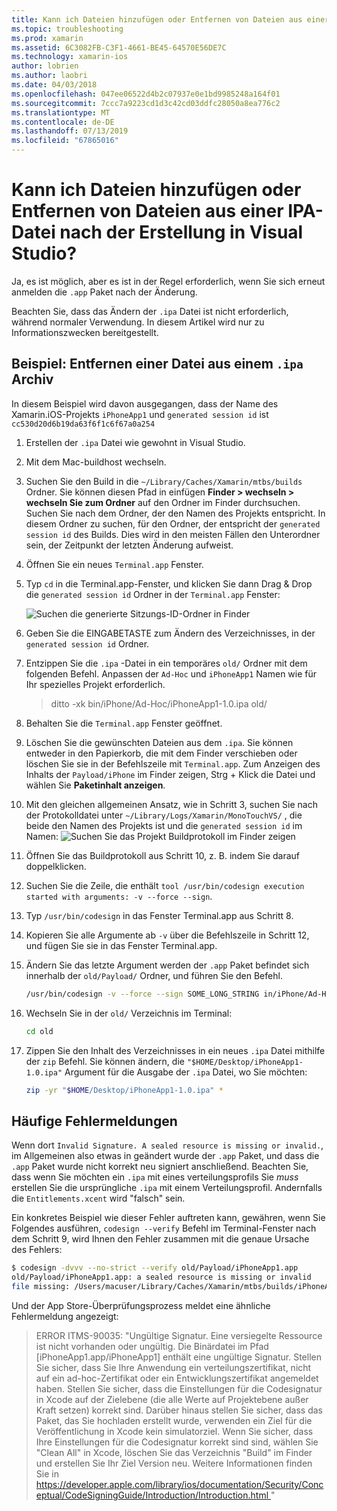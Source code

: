 ```yaml
---
title: Kann ich Dateien hinzufügen oder Entfernen von Dateien aus einer IPA-Datei nach der Erstellung in Visual Studio?
ms.topic: troubleshooting
ms.prod: xamarin
ms.assetid: 6C3082FB-C3F1-4661-BE45-64570E56DE7C
ms.technology: xamarin-ios
author: lobrien
ms.author: laobri
ms.date: 04/03/2018
ms.openlocfilehash: 047ee06522d4b2c07937e0e1bd9985248a164f01
ms.sourcegitcommit: 7ccc7a9223cd1d3c42cd03ddfc28050a8ea776c2
ms.translationtype: MT
ms.contentlocale: de-DE
ms.lasthandoff: 07/13/2019
ms.locfileid: "67865016"
---
```

# <a name="can-i-add-files-to-or-remove-files-from-an-ipa-file-after-building-it-in-visual-studio"></a>Kann ich Dateien hinzufügen oder Entfernen von Dateien aus einer IPA-Datei nach der Erstellung in Visual Studio?

Ja, es ist möglich, aber es ist in der Regel erforderlich, wenn Sie sich erneut anmelden die `.app` Paket nach der Änderung.

Beachten Sie, dass das Ändern der `.ipa` Datei ist nicht erforderlich, während normaler Verwendung. In diesem Artikel wird nur zu Informationszwecken bereitgestellt.

## <a name="example-removing-a-file-from-a-ipa-archive"></a>Beispiel: Entfernen einer Datei aus einem `.ipa` Archiv

In diesem Beispiel wird davon ausgegangen, dass der Name des Xamarin.iOS-Projekts `iPhoneApp1` und `generated session id` ist `cc530d20d6b19da63f6f1c6f67a0a254`

1. Erstellen der `.ipa` Datei wie gewohnt in Visual Studio.

2. Mit dem Mac-buildhost wechseln.

3. Suchen Sie den Build in die `~/Library/Caches/Xamarin/mtbs/builds` Ordner. Sie können diesen Pfad in einfügen **Finder > wechseln > wechseln Sie zum Ordner** auf den Ordner im Finder durchsuchen. Suchen Sie nach dem Ordner, der den Namen des Projekts entspricht. In diesem Ordner zu suchen, für den Ordner, der entspricht der `generated session id` des Builds. Dies wird in den meisten Fällen den Unterordner sein, der Zeitpunkt der letzten Änderung aufweist.

4. Öffnen Sie ein neues `Terminal.app` Fenster.

5. Typ `cd` in die Terminal.app-Fenster, und klicken Sie dann Drag & Drop die `generated session id` Ordner in der `Terminal.app` Fenster:

    ![](modify-ipa-images/session-id-folder.png "Suchen die generierte Sitzungs-ID-Ordner in Finder")

6. Geben Sie die EINGABETASTE zum Ändern des Verzeichnisses, in der `generated session id` Ordner.

7. Entzippen Sie die `.ipa` -Datei in ein temporäres `old/` Ordner mit dem folgenden Befehl. Anpassen der `Ad-Hoc` und `iPhoneApp1` Namen wie für Ihr spezielles Projekt erforderlich.

    > ditto -xk bin/iPhone/Ad-Hoc/iPhoneApp1-1.0.ipa old/

8. Behalten Sie die `Terminal.app` Fenster geöffnet.

9. Löschen Sie die gewünschten Dateien aus dem `.ipa`. Sie können entweder in den Papierkorb, die mit dem Finder verschieben oder löschen Sie sie in der Befehlszeile mit `Terminal.app`. Zum Anzeigen des Inhalts der `Payload/iPhone` im Finder zeigen, Strg + Klick die Datei und wählen Sie **Paketinhalt anzeigen**.

10. Mit den gleichen allgemeinen Ansatz, wie in Schritt 3, suchen Sie nach der Protokolldatei unter `~/Library/Logs/Xamarin/MonoTouchVS/` , die beide den Namen des Projekts ist und die `generated session id` im Namen: ![](modify-ipa-images/build-log.png "Suchen Sie das Projekt Buildprotokoll im Finder zeigen")

11. Öffnen Sie das Buildprotokoll aus Schritt 10, z. B. indem Sie darauf doppelklicken.

12. Suchen Sie die Zeile, die enthält `tool /usr/bin/codesign execution started with arguments: -v --force --sign`.

13. Typ `/usr/bin/codesign` in das Fenster Terminal.app aus Schritt 8.

14. Kopieren Sie alle Argumente ab `-v` über die Befehlszeile in Schritt 12, und fügen Sie sie in das Fenster Terminal.app.

15. Ändern Sie das letzte Argument werden der `.app` Paket befindet sich innerhalb der `old/Payload/` Ordner, und führen Sie den Befehl.

    ```bash
    /usr/bin/codesign -v --force --sign SOME_LONG_STRING in/iPhone/Ad-Hoc/iPhoneApp1.app/ResourceRules.plist --entitlements obj/iPhone/Ad-Hoc/Entitlements.xcent old/Payload/iPhoneApp1.app
    ```

16. Wechseln Sie in der `old/` Verzeichnis im Terminal:

    ```bash
    cd old
    ```

17. Zippen Sie den Inhalt des Verzeichnisses in ein neues `.ipa` Datei mithilfe der `zip` Befehl. Sie können ändern, die `"$HOME/Desktop/iPhoneApp1-1.0.ipa"` Argument für die Ausgabe der `.ipa` Datei, wo Sie möchten:

    ```bash
    zip -yr "$HOME/Desktop/iPhoneApp1-1.0.ipa" *
    ```

## <a name="common-error-messages"></a>Häufige Fehlermeldungen

Wenn dort `Invalid Signature. A sealed resource is missing or invalid.`, im Allgemeinen also etwas in geändert wurde der `.app` Paket, und dass die `.app` Paket wurde nicht korrekt neu signiert anschließend. Beachten Sie, dass wenn Sie möchten ein `.ipa` mit eines verteilungsprofils Sie _muss_ erstellen Sie die ursprüngliche `.ipa` mit einem Verteilungsprofil. Andernfalls die `Entitlements.xcent` wird "falsch" sein.

Ein konkretes Beispiel wie dieser Fehler auftreten kann, gewähren, wenn Sie Folgendes ausführen, `codesign --verify` Befehl im Terminal-Fenster nach dem Schritt 9, wird Ihnen den Fehler zusammen mit die genaue Ursache des Fehlers:

```bash
$ codesign -dvvv --no-strict --verify old/Payload/iPhoneApp1.app
old/Payload/iPhoneApp1.app: a sealed resource is missing or invalid
file missing: /Users/macuser/Library/Caches/Xamarin/mtbs/builds/iPhoneApp1/cc530d20d6b19da63f6f1c6f67a0a254/old/Payload/iPhoneApp1.app/MyFile.png
```

Und der App Store-Überprüfungsprozess meldet eine ähnliche Fehlermeldung angezeigt:

> ERROR ITMS-90035: "Ungültige Signatur. Eine versiegelte Ressource ist nicht vorhanden oder ungültig. Die Binärdatei im Pfad [iPhoneApp1.app/iPhoneApp1] enthält eine ungültige Signatur. Stellen Sie sicher, dass Sie Ihre Anwendung ein verteilungszertifikat, nicht auf ein ad-hoc-Zertifikat oder ein Entwicklungszertifikat angemeldet haben. Stellen Sie sicher, dass die Einstellungen für die Codesignatur in Xcode auf der Zielebene (die alle Werte auf Projektebene außer Kraft setzen) korrekt sind. Darüber hinaus stellen Sie sicher, dass das Paket, das Sie hochladen erstellt wurde, verwenden ein Ziel für die Veröffentlichung in Xcode kein simulatorziel. Wenn Sie sicher, dass Ihre Einstellungen für die Codesignatur korrekt sind sind, wählen Sie "Clean All" in Xcode, löschen Sie das Verzeichnis "Build" im Finder und erstellen Sie Ihr Ziel Version neu. Weitere Informationen finden Sie in [ https://developer.apple.com/library/ios/documentation/Security/Conceptual/CodeSigningGuide/Introduction/Introduction.html ](https://developer.apple.com/library/ios/documentation/Security/Conceptual/CodeSigningGuide/Introduction/Introduction.html)"
